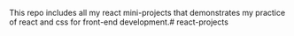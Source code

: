 This repo includes all my react mini-projects that demonstrates my practice of react and css for front-end development.# react-projects
